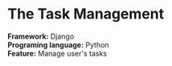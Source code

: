 # The Task Management
**Framework:** Django  
**Programing language:** Python  
**Feature:** Manage user's tasks
